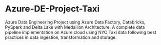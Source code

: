 # Azure-DE-Project-Taxi
Azure Data Engineering Project using Azure Data Factory, Databricks, PySpark and Delta Lake with Medallion Architecture. A complete data pipeline implementation on Azure cloud using NYC Taxi data following best practices in data ingestion, transformation and storage.
